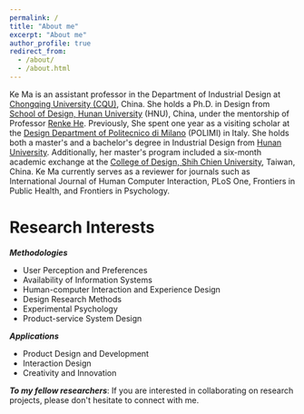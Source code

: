 ```yaml
---
permalink: /
title: "About me"
excerpt: "About me"
author_profile: true
redirect_from: 
  - /about/
  - /about.html
---
```



Ke Ma is an assistant professor in the Department of Industrial Design at [Chongqing University (CQU)](http://www.cqu.edu.cn/), China. She holds a Ph.D. in Design from [School of Design, Hunan University](http://design.hnu.edu.cn/) (HNU), China, under the mentorship of Professor [Renke He](http://design.hnu.edu.cn/info/1023/2729.htm). Previously, She spent one year as a visiting scholar at the [Design Department of Politecnico di Milano](http://www.dipartimentodesign.polimi.it/en/) (POLIMI) in Italy. She holds both a master's and a bachelor's degree in Industrial Design from [Hunan University](http://www.hnu.edu.cn/). Additionally, her master's program included a six-month academic exchange at the [College of Design, Shih Chien University](http://www.scdesign.usc.edu.tw/), Taiwan, China. Ke Ma currently serves as a reviewer for journals such as International Journal of Human Computer Interaction, PLoS One, Frontiers in Public Health, and Frontiers in Psychology.


Research Interests
======

***Methodologies***

* User Perception and Preferences
* Availability of Information Systems
* Human-computer Interaction and Experience Design
* Design Research Methods
* Experimental Psychology
* Product-service System Design


***Applications***

* Product Design and Development
* Interaction Design
* Creativity and Innovation


***To my fellow researchers***: If you are interested in collaborating on research projects, please don't hesitate to connect with me.

